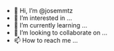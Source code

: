 - 👋 Hi, I’m @josemmtz
- 👀 I’m interested in ...
- 🌱 I’m currently learning ...
- 💞️ I’m looking to collaborate on ...
- 📫 How to reach me ...

<!---
josemmtz/josemmtz is a ✨ special ✨ repository because its `README.md` (this file) appears on your GitHub profile.
You can click the Preview link to take a look at your changes.
--->
